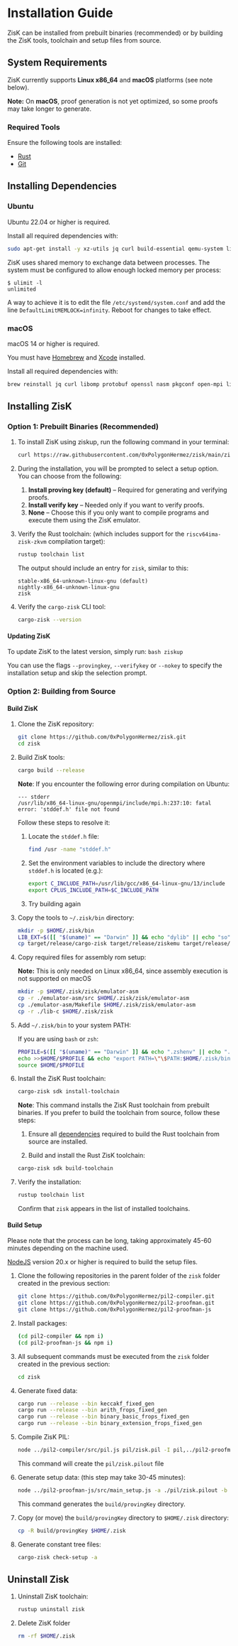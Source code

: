 # Installation Guide

ZisK can be installed from prebuilt binaries (recommended) or by building the ZisK tools, toolchain and setup files from source.

## System Requirements

ZisK currently supports **Linux x86_64** and **macOS** platforms (see note below).

**Note:** On **macOS**, proof generation is not yet optimized, so some proofs may take longer to generate.

### Required Tools

Ensure the following tools are installed:
* [Rust](https://www.rust-lang.org/tools/install)
* [Git](https://git-scm.com/book/en/v2/Getting-Started-Installing-Git)

## Installing Dependencies

### Ubuntu

Ubuntu 22.04 or higher is required.

Install all required dependencies with:
```bash
sudo apt-get install -y xz-utils jq curl build-essential qemu-system libomp-dev libgmp-dev nlohmann-json3-dev protobuf-compiler uuid-dev libgrpc++-dev libsecp256k1-dev libsodium-dev libpqxx-dev nasm libopenmpi-dev openmpi-bin openmpi-common libclang-dev clang gcc-riscv64-unknown-elf
```

ZisK uses shared memory to exchange data between processes. The system must be configured to allow enough locked memory per process:
```text
$ ulimit -l
unlimited
```
A way to achieve it is to edit the file `/etc/systemd/system.conf` and add the line `DefaultLimitMEMLOCK=infinity`. Reboot for changes to take effect.

### macOS

macOS 14 or higher is required.

You must have [Homebrew](https://brew.sh/) and [Xcode](https://developer.apple.com/xcode/) installed.

Install all required dependencies with:
```bash
brew reinstall jq curl libomp protobuf openssl nasm pkgconf open-mpi libffi nlohmann-json libsodium
```

## Installing ZisK

### Option 1: Prebuilt Binaries (Recommended)

1. To install ZisK using ziskup, run the following command in your terminal:
    ```bash
    curl https://raw.githubusercontent.com/0xPolygonHermez/zisk/main/ziskup/install.sh  | bash
    ```

2. During the installation, you will be prompted to select a setup option. You can choose from the following:

    1. **Install proving key (default)** – Required for generating and verifying proofs.
    2. **Install verify key** – Needed only if you want to verify proofs.
    3. **None** – Choose this if you only want to compile programs and execute them using the ZisK emulator.

3. Verify the Rust toolchain: (which includes support for the `riscv64ima-zisk-zkvm` compilation target):
    ```bash
    rustup toolchain list
    ```

    The output should include an entry for `zisk`, similar to this:
    ```
    stable-x86_64-unknown-linux-gnu (default)
    nightly-x86_64-unknown-linux-gnu
    zisk
    ```

4. Verify the `cargo-zisk` CLI tool:
    ```bash
    cargo-zisk --version
    ```

#### Updating ZisK

To update ZisK to the latest version, simply run:
    ```bash
    ziskup
    ```

You can use the flags `--provingkey`, `--verifykey` or `--nokey` to specify the installation setup and skip the selection prompt.


### Option 2: Building from Source

#### Build ZisK

1. Clone the ZisK repository:
    ```bash
    git clone https://github.com/0xPolygonHermez/zisk.git
    cd zisk
    ```

2. Build ZisK tools:
    ```bash
    cargo build --release
    ```

    **Note**: If you encounter the following error during compilation on Ubuntu:
    ```
    --- stderr
    /usr/lib/x86_64-linux-gnu/openmpi/include/mpi.h:237:10: fatal error: 'stddef.h' file not found
    ```

    Follow these steps to resolve it:

    1. Locate the `stddef.h` file:
        ```bash
        find /usr -name "stddef.h"
        ```
    2. Set the environment variables to include the directory where `stddef.h` is located (e.g.):
        ```bash
        export C_INCLUDE_PATH=/usr/lib/gcc/x86_64-linux-gnu/13/include
        export CPLUS_INCLUDE_PATH=$C_INCLUDE_PATH
        ```
    3. Try building again

3. Copy the tools to `~/.zisk/bin` directory:
    ```bash
    mkdir -p $HOME/.zisk/bin
    LIB_EXT=$([[ "$(uname)" == "Darwin" ]] && echo "dylib" || echo "so")
    cp target/release/cargo-zisk target/release/ziskemu target/release/riscv2zisk target/release/zisk-coordinator target/release/zisk-worker target/release/libzisk_witness.$LIB_EXT target/release/libziskclib.a $HOME/.zisk/bin
    ```

4. Copy required files for assembly rom setup:

    **Note:** This is only needed on Linux x86_64, since assembly execution is not supported on macOS

    ```bash
    mkdir -p $HOME/.zisk/zisk/emulator-asm
    cp -r ./emulator-asm/src $HOME/.zisk/zisk/emulator-asm
    cp ./emulator-asm/Makefile $HOME/.zisk/zisk/emulator-asm
    cp -r ./lib-c $HOME/.zisk/zisk
    ```

5. Add `~/.zisk/bin` to your system PATH:

    If you are using `bash` or `zsh`:
    ```bash
    PROFILE=$([[ "$(uname)" == "Darwin" ]] && echo ".zshenv" || echo ".bashrc")
    echo >>$HOME/$PROFILE && echo "export PATH=\"\$PATH:$HOME/.zisk/bin\"" >> $HOME/$PROFILE
    source $HOME/$PROFILE
    ```

6. Install the ZisK Rust toolchain:
    ```bash
    cargo-zisk sdk install-toolchain
    ```

    **Note**: This command installs the ZisK Rust toolchain from prebuilt binaries. If you prefer to build the toolchain from source, follow these steps:

    1. Ensure all [dependencies](https://github.com/rust-lang/rust/blob/master/INSTALL.md#dependencies) required to build the Rust toolchain from source are installed.

    2. Build and install the Rust ZisK toolchain:
    ```bash
    cargo-zisk sdk build-toolchain
    ```

7. Verify the installation:
    ```bash
    rustup toolchain list
    ```
    Confirm that `zisk` appears in the list of installed toolchains.

#### Build Setup

Please note that the process can be long, taking approximately 45-60 minutes depending on the machine used.

[NodeJS](https://nodejs.org/en/download) version 20.x or higher is required to build the setup files.

1. Clone the following repositories in the parent folder of the `zisk` folder created in the previous section:
    ```bash
    git clone https://github.com/0xPolygonHermez/pil2-compiler.git
    git clone https://github.com/0xPolygonHermez/pil2-proofman.git
    git clone https://github.com/0xPolygonHermez/pil2-proofman-js
    ```
2. Install packages:
    ```bash
    (cd pil2-compiler && npm i)
    (cd pil2-proofman-js && npm i)
    ```

3. All subsequent commands must be executed from the `zisk` folder created in the previous section:
    ```bash
    cd zisk
    ```

4. Generate fixed data:
    ```bash
    cargo run --release --bin keccakf_fixed_gen
    cargo run --release --bin arith_frops_fixed_gen
    cargo run --release --bin binary_basic_frops_fixed_gen
    cargo run --release --bin binary_extension_frops_fixed_gen
    ```

4. Compile ZisK PIL:
    ```bash
    node ../pil2-compiler/src/pil.js pil/zisk.pil -I pil,../pil2-proofman/pil2-components/lib/std/pil,state-machines,precompiles -o pil/zisk.pilout -u tmp/fixed -O fixed-to-file
    ```

    This command will create the `pil/zisk.pilout` file

7. Generate setup data: (this step may take 30-45 minutes):
    ```bash
    node ../pil2-proofman-js/src/main_setup.js -a ./pil/zisk.pilout -b build -t ../pil2-proofman/pil2-components/lib/std/pil -u tmp/fixed -r
    ```

    This command generates the `build/provingKey` directory.

8. Copy (or move) the `build/provingKey` directory to `$HOME/.zisk` directory:

    ```bash
    cp -R build/provingKey $HOME/.zisk
    ```

9. Generate constant tree files:
    ```bash
    cargo-zisk check-setup -a
    ```

## Uninstall Zisk

1. Uninstall ZisK toolchain:
    ```bash
    rustup uninstall zisk
    ```

2. Delete ZisK folder
    ```bash
    rm -rf $HOME/.zisk
    ```
